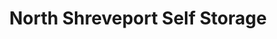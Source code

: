 ---
title: "North Shreveport Self Storage"
url: /shreveport/north-shreveport-self-storage/
shop: Mieten
---
